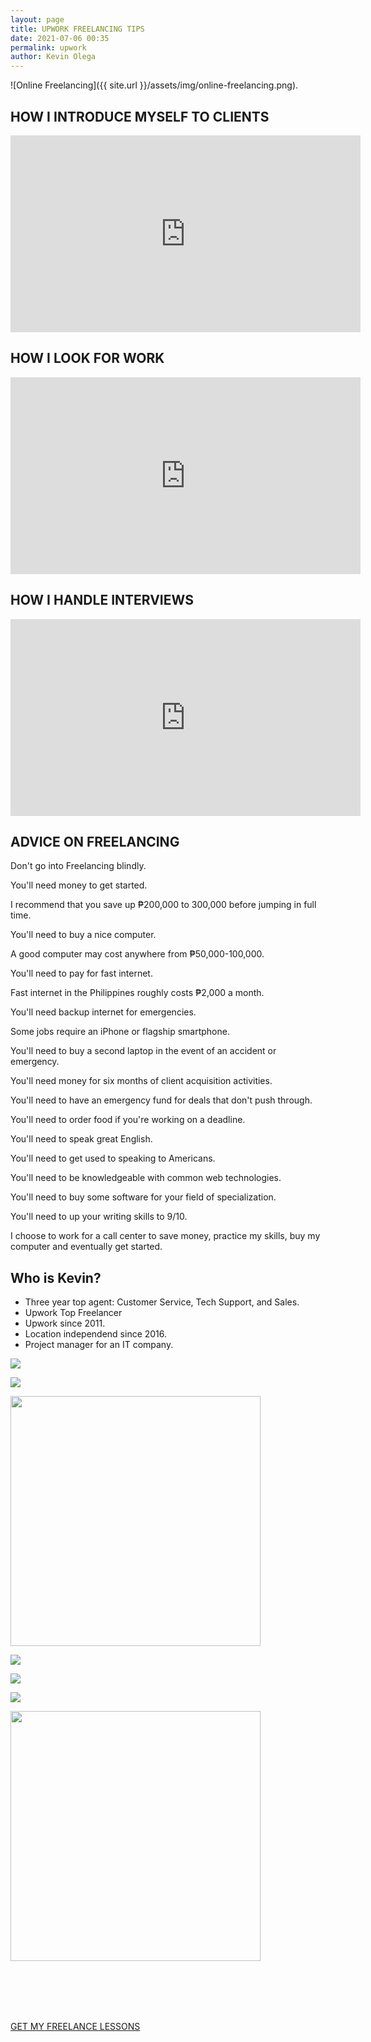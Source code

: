 ```yaml
--- 
layout: page
title: UPWORK FREELANCING TIPS
date: 2021-07-06 00:35
permalink: upwork 
author: Kevin Olega 
--- 
```

![Online Freelancing]({{ site.url }}/assets/img/online-freelancing.png).

## HOW I INTRODUCE MYSELF TO CLIENTS

<iframe width="560" height="315" src="https://www.youtube.com/embed/F2b1jA4FoN4" title="YouTube video player" frameborder="0" allow="accelerometer; autoplay; clipboard-write; encrypted-media; gyroscope; picture-in-picture" allowfullscreen></iframe>

## HOW I LOOK FOR WORK

<iframe width="560" height="315" src="https://www.youtube.com/embed/rZWm8hfsXog" title="YouTube video player" frameborder="0" allow="accelerometer; autoplay; clipboard-write; encrypted-media; gyroscope; picture-in-picture" allowfullscreen></iframe>

## HOW I HANDLE INTERVIEWS

<iframe width="560" height="315" src="https://www.youtube.com/embed/RZpVoztDe84" title="YouTube video player" frameborder="0" allow="accelerometer; autoplay; clipboard-write; encrypted-media; gyroscope; picture-in-picture" allowfullscreen></iframe>

## ADVICE ON FREELANCING

Don't go into Freelancing blindly.

You'll need money to get started.

I recommend that you save up ₱200,000 to 300,000 before jumping in full time.

You'll need to buy a nice computer.

A good computer may cost anywhere from ₱50,000-100,000.

You'll need to pay for fast internet.

Fast internet in the Philippines roughly costs ₱2,000 a month.

You'll need backup internet for emergencies.

Some jobs require an iPhone or flagship smartphone.

You'll need to buy a second laptop in the event of an accident or emergency.

You'll need money for six months of client acquisition activities.

You'll need to have an emergency fund for deals that don't push through.

You'll need to order food if you're working on a deadline.

You'll need to speak great English.

You'll need to get used to speaking to Americans.

You'll need to be knowledgeable with common web technologies.

You'll need to buy some software for your field of specialization.

You'll need to up your writing skills to 9/10.

I choose to work for a call center to save money, practice my skills, buy my computer and eventually get started.

## Who is Kevin?

- Three year top agent: Customer Service, Tech Support, and Sales.
- Upwork Top Freelancer
- Upwork since 2011.
- Location independend since 2016.
- Project manager for an IT company.


<p><img src="{{ site.url }}/assets/img/VOC Champion.jpg"></p>
<p><img src="{{ site.url }}/assets/img/Me Sharing my Top Agent Award.png"></p>
<p><img src="{{ site.url }}/assets/img/Top Agent Sales.png" width="400"></p>
<p><img src="{{ site.url }}/assets/img/Top Agent Sales Board.png"></p>
<p><img src="{{ site.url }}/assets/img/Kevin Upwork Profile.png"></p>
<p><img src="{{ site.url }}Kevin Top Rated Upwork.png"></p>
<p><img src="{{ site.url }}/assets/img/TFuture Impact.png" width="400"></p>
<p></p>
<br>
<br>
<br>
<br>






<p><a href="https://sendfox.com/lp/3lw8ql" class="button focus">GET MY FREELANCE LESSONS</a></p>